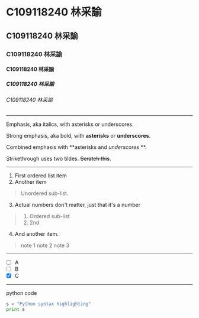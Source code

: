 # C109118240 林采諭
## C109118240 林采諭
### C109118240 林采諭
#### C109118240 林采諭
##### C109118240 林采諭
###### C109118240 林采諭

---

Emphasis, aka italics, with asterisks or underscores.

Strong emphasis, aka bold, with **asterisks** or **underscores**.

Combined emphasis with **asterisks and *underscores* **.

Strikethrough uses two tildes. ~~Serateh this~~.

---

1. First ordered list item
2. Another item
>Unordered sub-list.
3. Actual numbers don't matter, just that it's a number
>1. Ordered sub-list
>2. 2nd
4. And another item.
>note 1
>note 2
>note 3

---

- [ ] A
- [ ] B
- [X] C

---

python code
```python
s = "Python syntax highlighting"
print s
```
